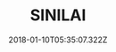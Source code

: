 ---
title: SINILAI
excerpt: A GPA calculator app based on React Native.
coverImage: '/img/projects/sinilai.png'
date: '2018-01-10T05:35:07.322Z'
stacks: React Native
url: https://www.amazon.com/gp/product/B079DVXWGD
---